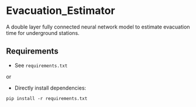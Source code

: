 # Evacuation_Estimator
A double layer fully connected neural network model to estimate evacuation time for underground stations.

## Requirements
- See `requirements.txt`

or

- Directly install dependencies:
```
pip install -r requirements.txt
```
